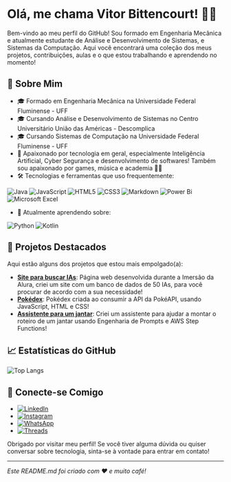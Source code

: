 # Olá, me chama Vitor Bittencourt! ✌🏻

Bem-vindo ao meu perfil do GitHub! Sou formado em Engenharia Mecânica e atualmente estudante de Análise e Desenvolvimento de Sistemas, e Sistemas da Computação. Aqui você encontrará uma coleção dos meus projetos, contribuições, aulas e o que estou trabalhando e aprendendo no momento!

## 🚀 Sobre Mim

- 🎓 Formado em Engenharia Mecânica na Universidade Federal Fluminense - UFF
- 🎓 Cursando Análise e Desenvolvimento de Sistemas no Centro Universitário União das Américas - Descomplica
- 🎓 Cursando Sistemas de Computação na Universidade Federal Fluminense - UFF
- 🌟 Apaixonado por tecnologia em geral, especialmente Inteligência Artificial, Cyber Segurança e desenvolvimento de softwares! Também sou apaixonado por games, música e academia 💪🏻
- 🛠️ Tecnologias e ferramentas que uso frequentemente:

![Java](https://img.shields.io/badge/java-%23ED8B00.svg?style=for-the-badge&logo=openjdk&logoColor=white)
![JavaScript](https://img.shields.io/badge/javascript-%23323330.svg?style=for-the-badge&logo=javascript&logoColor=%23F7DF1E)
![HTML5](https://img.shields.io/badge/html5-%23E34F26.svg?style=for-the-badge&logo=html5&logoColor=white)
![CSS3](https://img.shields.io/badge/css3-%231572B6.svg?style=for-the-badge&logo=css3&logoColor=white)
![Markdown](https://img.shields.io/badge/markdown-%23000000.svg?style=for-the-badge&logo=markdown&logoColor=white)
![Power Bi](https://img.shields.io/badge/power_bi-F2C811?style=for-the-badge&logo=powerbi&logoColor=black)
![Microsoft Excel](https://img.shields.io/badge/Microsoft_Excel-217346?style=for-the-badge&logo=microsoft-excel&logoColor=white)

- 🌱 Atualmente aprendendo sobre:

![Python](https://img.shields.io/badge/python-3670A0?style=for-the-badge&logo=python&logoColor=ffdd54)
![Kotlin](https://img.shields.io/badge/kotlin-%237F52FF.svg?style=for-the-badge&logo=kotlin&logoColor=white)

## 📂 Projetos Destacados

Aqui estão alguns dos projetos que estou mais empolgado(a):

- **[Site para buscar IAs](https://github.com/vitorVBD/buscador-de-IA-imersao-Alura)**: Página web desenvolvida durante a Imersão da Alura, criei um site com um banco de dados de 50 IAs, para você procurar de acordo com a sua necessidade!
- **[Pokédex](https://github.com/vitorVBD/Pokedex)**: Pokédex criada ao consumir a API da PokéAPI, usando JavaScript, HTML e CSS!
- **[Assistente para um jantar](https://github.com/vitorVBD/assistente-de-jantar-AWS-StepFunctions)**: Criei um assistente para ajudar a montar o roteiro de um jantar usando Engenharia de Prompts e AWS Step Functions!

## 📈 Estatísticas do GitHub

![Top Langs](https://github-readme-stats.vercel.app/api/top-langs/?username=vitorVBD&layout=pie&theme=radical)

## 🤝 Conecte-se Comigo

- [![LinkedIn](https://img.shields.io/badge/linkedin-%230077B5.svg?style=for-the-badge&logo=linkedin&logoColor=white)](https://www.linkedin.com/in/vitor-bittencourt-8ab27bbb/)
- [![Instagram](https://img.shields.io/badge/Instagram-%23E4405F.svg?style=for-the-badge&logo=Instagram&logoColor=white)](https://www.instagram.com/vv_bittencourt/)
- [![WhatsApp](https://img.shields.io/badge/WhatsApp-25D366?style=for-the-badge&logo=whatsapp&logoColor=white)](https://wa.me/+5524992161353)
- [![Threads](https://img.shields.io/badge/Threads-000000?style=for-the-badge&logo=Threads&logoColor=white)](https://www.threads.net/@vv_bittencourt)

Obrigado por visitar meu perfil! Se você tiver alguma dúvida ou quiser conversar sobre tecnologia, sinta-se à vontade para entrar em contato! 

---

*Este README.md foi criado com ❤️ e muito café!*
